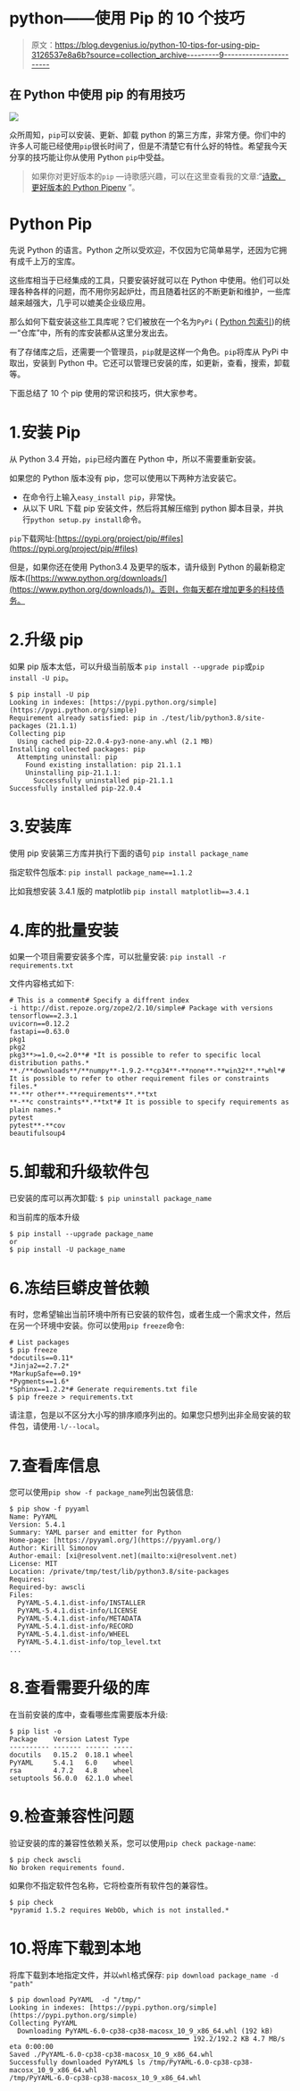 # python——使用 Pip 的 10 个技巧

> 原文：<https://blog.devgenius.io/python-10-tips-for-using-pip-3126537e8a6b?source=collection_archive---------9----------------------->

## 在 Python 中使用 pip 的有用技巧

![](img/90b771b0f88b81ce38bf29b4d58b1349.png)

众所周知，`pip`可以安装、更新、卸载 python 的第三方库，非常方便。你们中的许多人可能已经使用`pip`很长时间了，但是不清楚它有什么好的特性。希望我今天分享的技巧能让你从使用 Python `pip`中受益。

> 如果你对更好版本的`pip` —诗歌感兴趣，可以在这里查看我的文章:“[诗歌，更好版本的 Python Pipenv](https://python.plainenglish.io/poetry-a-better-version-of-python-pipenv-561611a029d1) ”。

# Python Pip

先说 Python 的语言。Python 之所以受欢迎，不仅因为它简单易学，还因为它拥有成千上万的宝库。

这些库相当于已经集成的工具，只要安装好就可以在 Python 中使用。他们可以处理各种各样的问题，而不用你另起炉灶，而且随着社区的不断更新和维护，一些库越来越强大，几乎可以媲美企业级应用。

那么如何下载安装这些工具库呢？它们被放在一个名为`PyPi` ( [Python 包索引](https://pypi.org/))的统一“仓库”中，所有的库安装都从这里分发出去。

有了存储库之后，还需要一个管理员，`pip`就是这样一个角色。`pip`将库从 PyPi 中取出，安装到 Python 中。它还可以管理已安装的库，如更新，查看，搜索，卸载等。

下面总结了 10 个 pip 使用的常识和技巧，供大家参考。

# 1.安装 Pip

从 Python 3.4 开始，`pip`已经内置在 Python 中，所以不需要重新安装。

如果您的 Python 版本没有 pip，您可以使用以下两种方法安装它。

*   在命令行上输入`easy_install pip`，非常快。
*   从以下 URL 下载 pip 安装文件，然后将其解压缩到 python 脚本目录，并执行`python setup.py install`命令。

`pip`下载网址:[https://pypi.org/project/pip/#files](https://pypi.org/project/pip/#files)

但是，如果你还在使用 Python3.4 及更早的版本，请升级到 Python 的最新稳定版本([https://www.python.org/downloads/](https://www.python.org/downloads/))。否则，你每天都在增加更多的科技债务。

# 2.升级 pip

如果 pip 版本太低，可以升级当前版本
`pip install --upgrade pip`或`pip install -U pip`。

```
$ pip install -U pip
Looking in indexes: [https://pypi.python.org/simple](https://pypi.python.org/simple)
Requirement already satisfied: pip in ./test/lib/python3.8/site-packages (21.1.1)
Collecting pip
  Using cached pip-22.0.4-py3-none-any.whl (2.1 MB)
Installing collected packages: pip
  Attempting uninstall: pip
    Found existing installation: pip 21.1.1
    Uninstalling pip-21.1.1:
      Successfully uninstalled pip-21.1.1
Successfully installed pip-22.0.4
```

# 3.安装库

使用 pip 安装第三方库并执行下面的语句
`pip install package_name`

指定软件包版本:
`pip install package_name==1.1.2`

比如我想安装 3.4.1 版的 matplotlib
`pip install matplotlib==3.4.1`

# 4.库的批量安装

如果一个项目需要安装多个库，可以批量安装:
`pip install -r requirements.txt`

文件内容格式如下:

```
# This is a comment# Specify a diffrent index
-i http://dist.repoze.org/zope2/2.10/simple# Package with versions
tensorflow==2.3.1
uvicorn==0.12.2
fastapi==0.63.0
pkg1
pkg2
pkg3**>=1.0,<=2.0**# *It is possible to refer to specific local distribution paths.*
**./**downloads**/**numpy**-1.9.2-**cp34**-**none**-**win32**.**whl*# It is possible to refer to other requirement files or constraints files.*
**-**r other**-**requirements**.**txt
**-**c constraints**.**txt*# It is possible to specify requirements as plain names.*
pytest
pytest**-**cov
beautifulsoup4
```

# 5.卸载和升级软件包

已安装的库可以再次卸载:
`$ pip uninstall package_name`

和当前库的版本升级

```
$ pip install --upgrade package_name
or
$ pip install -U package_name
```

# 6.**冻结巨蟒皮普依赖**

有时，您希望输出当前环境中所有已安装的软件包，或者生成一个需求文件，然后在另一个环境中安装。你可以使用`pip freeze`命令:

```
# List packages
$ pip freeze
*docutils==0.11*
*Jinja2==2.7.2*
*MarkupSafe==0.19*
*Pygments==1.6*
*Sphinx==1.2.2*# Generate requirements.txt file
$ pip freeze > requirements.txt
```

请注意，包是以不区分大小写的排序顺序列出的。如果您只想列出非全局安装的软件包，请使用`-l/--local`。

# 7.查看库信息

您可以使用`pip show -f package_name`列出包装信息:

```
$ pip show -f pyyaml
Name: PyYAML
Version: 5.4.1
Summary: YAML parser and emitter for Python
Home-page: [https://pyyaml.org/](https://pyyaml.org/)
Author: Kirill Simonov
Author-email: [xi@resolvent.net](mailto:xi@resolvent.net)
License: MIT
Location: /private/tmp/test/lib/python3.8/site-packages
Requires:
Required-by: awscli
Files:
  PyYAML-5.4.1.dist-info/INSTALLER
  PyYAML-5.4.1.dist-info/LICENSE
  PyYAML-5.4.1.dist-info/METADATA
  PyYAML-5.4.1.dist-info/RECORD
  PyYAML-5.4.1.dist-info/WHEEL
  PyYAML-5.4.1.dist-info/top_level.txt
...
```

# 8.查看需要升级的库

在当前安装的库中，查看哪些库需要版本升级:

```
$ pip list -o
Package    Version Latest Type
---------- ------- ------ -----
docutils   0.15.2  0.18.1 wheel
PyYAML     5.4.1   6.0    wheel
rsa        4.7.2   4.8    wheel
setuptools 56.0.0  62.1.0 wheel
```

# 9.检查兼容性问题

验证安装的库的兼容性依赖关系，您可以使用`pip check package-name`:

```
$ pip check awscli
No broken requirements found.
```

如果你不指定软件包名称，它将检查所有软件包的兼容性。

```
$ pip check
*pyramid 1.5.2 requires WebOb, which is not installed.*
```

# 10.将库下载到本地

将库下载到本地指定文件，并以`whl`格式保存:
`pip download package_name -d "path"`

```
$ pip download PyYAML  -d "/tmp/"
Looking in indexes: [https://pypi.python.org/simple](https://pypi.python.org/simple)
Collecting PyYAML
  Downloading PyYAML-6.0-cp38-cp38-macosx_10_9_x86_64.whl (192 kB)
     ━━━━━━━━━━━━━━━━━━━━━━━━━━━━━━━━━━━━━━━━ 192.2/192.2 KB 4.7 MB/s eta 0:00:00
Saved ./PyYAML-6.0-cp38-cp38-macosx_10_9_x86_64.whl
Successfully downloaded PyYAML$ ls /tmp/PyYAML-6.0-cp38-cp38-macosx_10_9_x86_64.whl
/tmp/PyYAML-6.0-cp38-cp38-macosx_10_9_x86_64.whl
```